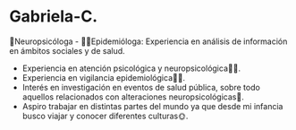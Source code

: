 # Gabriela-C.
🧠Neuropsicóloga - 👩‍💼Epidemióloga: Experiencia en análisis de información en ámbitos sociales y de salud.
- Experiencia en atención psicológica y neuropsicológica🦸‍♀️. 
- Experiencia en vigilancia epidemiológica🕵️‍♀️.
- Interés en investigación en eventos de salud pública, sobre todo aquellos relacionados con alteraciones neuropsicológicas🎨. 
- Aspiro trabajar en distintas partes del mundo ya que desde mi infancia busco viajar y conocer diferentes culturas🌞. 
